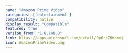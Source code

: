 ```yaml
---
name: "Amazon Prime Video"
categories: ['entertainment']
compatibility: native
display_result: "Compatible"
featured: true
version_from: "1.0.148.0"
link: https://apps.microsoft.com/detail/9p6rc76msmmj
icon: AmazonPrimeVideo.png
---
```


